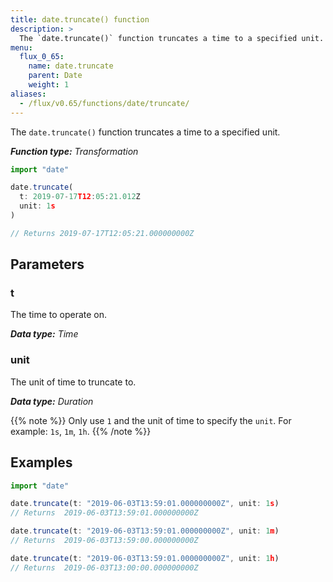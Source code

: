 ```yaml
---
title: date.truncate() function
description: >
  The `date.truncate()` function truncates a time to a specified unit.
menu:
  flux_0_65:
    name: date.truncate
    parent: Date
    weight: 1
aliases:
  - /flux/v0.65/functions/date/truncate/
---
```


The `date.truncate()` function truncates a time to a specified unit.

_**Function type:** Transformation_  

```js
import "date"

date.truncate(
  t: 2019-07-17T12:05:21.012Z
  unit: 1s
)

// Returns 2019-07-17T12:05:21.000000000Z
```

## Parameters

### t
The time to operate on.

_**Data type:** Time_

### unit
The unit of time to truncate to.

_**Data type:** Duration_

{{% note %}}
Only use `1` and the unit of time to specify the `unit`.
For example: `1s`, `1m`, `1h`.
{{% /note %}}

## Examples
```js
import "date"

date.truncate(t: "2019-06-03T13:59:01.000000000Z", unit: 1s)
// Returns  2019-06-03T13:59:01.000000000Z

date.truncate(t: "2019-06-03T13:59:01.000000000Z", unit: 1m)
// Returns  2019-06-03T13:59:00.000000000Z

date.truncate(t: "2019-06-03T13:59:01.000000000Z", unit: 1h)
// Returns  2019-06-03T13:00:00.000000000Z
```
